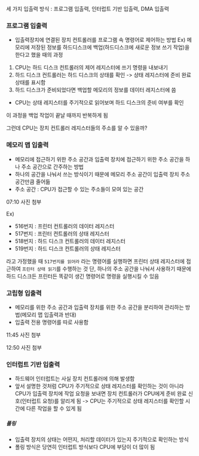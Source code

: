 세 가지 입출력 방식 : 프로그램 입출력, 인터럽트 기반 입출력, DMA 입출력

### 프로그램 입출력
- 입출력장치에 연결된 장치 컨트롤러를 프로그램 속 명령어로 제어하는 방법
Ex) 
메모리에 저장된 정보를 하드디스크에 백업(하드디스크에 새로운 정보 쓰기 작업)을 한다고 했을 때의 과정
1. CPU는 하드 디스크 컨트롤러의 제어 레지스터에 쓰기 명령을 내보내기
2. 하드 디스크 컨트롤러는 하드 디스크의 상태를 확인 -> 상태 레지스터에 준비 완료 상태를 표시함
3. 하드 디스크가 준비되었다면 백업할 메모리의 정보를 데이터 레지스터에 씀
-  CPU는 상태 레지스터를 주기적으로 읽어보며 하드 디스크의 준비 여부를 확인

이 과정을 백업 작업이 끝날 때까지 반복하게 됨

그런데 CPU는 장치 컨트롤러 레지스터들의 주소를 알 수 있을까?

### 메모리 맵 입출력
- 메모리에 접근하기 위한 주소 공간과 입출력 장치에 접근하기 위한 주소 공간을 하나 주소 공간으로 간주하는 방법
- 하나의 공간을 나눠서 쓰는 방식이기 때문에 메모리 주소 공간이 입출력 장치 주소 공간만큼 줄어듦
- 주소 공간 : CPU가 접근할 수 있는 주소들이 모여 있는 공간

07:10 사진 첨부

Ex) 
- 516번지 : 프린터 컨트롤러의 데이터 레지스터
- 517번지 : 프린터 컨트롤러의 상태 레지스터
- 518번지 : 하드 디스크 컨트롤러의 데이터 레지스터
- 519번지 : 하드 디스크 컨트롤러의 상태 레지스터

라고 가정했을 때 `517번지를 읽어라` 라는 명령어를 실행하면 프린터 상태 레지스터에 접근하여 `프린터 상태 읽기`를 수행하는 것
단, 하나의 주소 공간을 나눠서 사용하기 때문에 하드 디스크든 프린터든 똑같이 생긴 명령어로 명령을 실행시킬 수 있음

### 고립형 입출력
- 메모리를 위한 주소 공간과 입출력 장치를 위한 주소 공간을 분리하여 관리하는 방법(메모리 맵 입출력과 반대)
- 입출력 전용 명령어를 따로 사용함

11:45 사진 첨부

12:50 사진 첨부

### 인터럽트 기반 입출력
- 하드웨어 인터럽트는 사실 장치 컨트롤러에 의해 발생함
- 앞서 설명한 것처럼 CPU가 주기적으로 상태 레지스터를 확인하는 것이 아니라 CPU가 입출력 장치에 작업 요청을 보내면 장치 컨트롤러가 CPU에게 준비 완료 신호(인터럽트 요청)를 알리게 됨 -> CPU는 주기적으로 상태 레지스터를 확인할 시간에 다른 작업을 할 수 있게 됨

##### 폴링
- 입출력 장치의 상태는 어떤지, 처리할 데이터가 있는지 주기적으로 확인하는 방식
- 폴링 방식은 당연히 인터럽트 방식보다 CPU에 부담이 더 많이 됨





